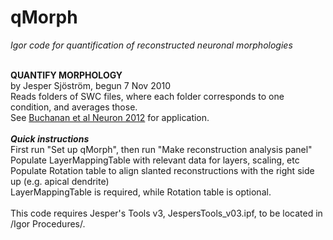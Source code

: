 # qMorph
<I>Igor code for quantification of reconstructed neuronal morphologies</I>

  <BR><B>QUANTIFY MORPHOLOGY</B>
<BR>by Jesper Sjöström, begun 7 Nov 2010
<BR>Reads folders of SWC files, where each folder corresponds to one condition, and averages those.
<BR>See <A HREF="http://www.sciencedirect.com/science/article/pii/S089662731200579X" target="_NEW">Buchanan et al Neuron 2012<A> for application.
  <BR><BR><B><I>Quick instructions</I></B>
<BR>First run "Set up qMorph", then run "Make reconstruction analysis panel"
<BR>Populate LayerMappingTable with relevant data for layers, scaling, etc
<BR>Populate Rotation table to align slanted reconstructions with the right side up (e.g. apical dendrite)
<BR>LayerMappingTable is required, while Rotation table is optional.
<BR><BR>This code requires Jesper's Tools v3, JespersTools_v03.ipf, to be located in /Igor Procedures/.
